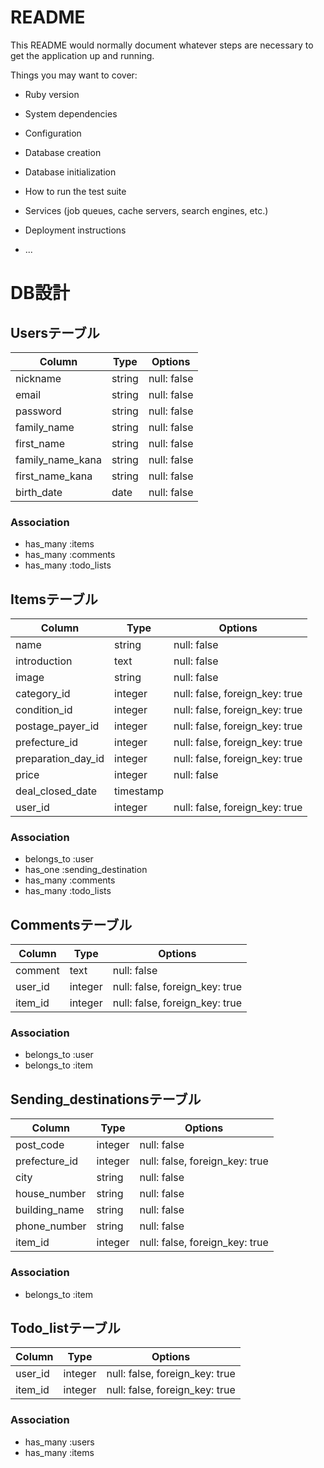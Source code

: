 # README

This README would normally document whatever steps are necessary to get the
application up and running.

Things you may want to cover:

* Ruby version

* System dependencies

* Configuration

* Database creation

* Database initialization

* How to run the test suite

* Services (job queues, cache servers, search engines, etc.)

* Deployment instructions

* ...

# DB設計

## Usersテーブル

|Column|Type|Options|
|------|----|-------|
|nickname|string|null: false|unique: true|
|email|string|null: false|unique: true|
|password|string|null: false|
|family_name|string|null: false|
|first_name|string|null: false|
|family_name_kana|string|null: false|
|first_name_kana|string|null: false|
|birth_date|date|null: false|

### Association
- has_many :items
- has_many :comments
- has_many :todo_lists

## Itemsテーブル

|Column|Type|Options|
|------|----|-------|
|name|string|null: false|
|introduction|text|null: false|
|image|string|null: false|
|category_id|integer|null: false, foreign_key: true|
|condition_id|integer|null: false, foreign_key: true|
|postage_payer_id|integer|null: false, foreign_key: true|
|prefecture_id|integer|null: false, foreign_key: true|
|preparation_day_id|integer|null: false, foreign_key: true|
|price|integer|null: false|
|deal_closed_date|timestamp|
|user_id|integer|null: false, foreign_key: true|
### Association
- belongs_to :user
- has_one :sending_destination
- has_many :comments
- has_many :todo_lists

## Commentsテーブル

|Column|Type|Options|
|------|----|-------|
|comment|text|null: false|
|user_id|integer|null: false, foreign_key: true|
|item_id|integer|null: false, foreign_key: true|

### Association
- belongs_to :user
- belongs_to :item

## Sending_destinationsテーブル

|Column|Type|Options|
|------|----|-------|
|post_code|integer|null: false|
|prefecture_id|integer|null: false, foreign_key: true|
|city|string|null: false|
|house_number|string|null: false|
|building_name|string|null: false|
|phone_number|string|null: false|
|item_id|integer|null: false, foreign_key: true|

### Association
- belongs_to :item

## Todo_listテーブル

|Column|Type|Options|
|------|----|-------|
|user_id|integer|null: false, foreign_key: true|
|item_id|integer|null: false, foreign_key: true|

### Association
- has_many :users
- has_many :items
